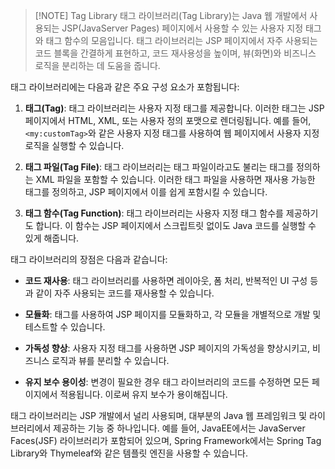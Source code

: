 
> [!NOTE] Tag Library
> 태그 라이브러리(Tag Library)는 Java 웹 개발에서 사용되는 JSP(JavaServer Pages) 페이지에서 사용할 수 있는 사용자 지정 태그와 태그 함수의 모음입니다.
>  태그 라이브러리는 JSP 페이지에서 자주 사용되는 코드 블록을 간결하게 표현하고, 코드 재사용성을 높이며, 뷰(화면)와 비즈니스 로직을 분리하는 데 도움을 줍니다.

태그 라이브러리에는 다음과 같은 주요 구성 요소가 포함됩니다:

1. **태그(Tag)**: 태그 라이브러리는 사용자 지정 태그를 제공합니다. 이러한 태그는 JSP 페이지에서 HTML, XML, 또는 사용자 정의 포맷으로 렌더링됩니다. 예를 들어, `<my:customTag>`와 같은 사용자 지정 태그를 사용하여 웹 페이지에서 사용자 지정 로직을 실행할 수 있습니다.

2. **태그 파일(Tag File)**: 태그 라이브러리는 태그 파일이라고도 불리는 태그를 정의하는 XML 파일을 포함할 수 있습니다. 이러한 태그 파일을 사용하면 재사용 가능한 태그를 정의하고, JSP 페이지에서 이를 쉽게 포함시킬 수 있습니다.

3. **태그 함수(Tag Function)**: 태그 라이브러리는 사용자 지정 태그 함수를 제공하기도 합니다. 이 함수는 JSP 페이지에서 스크립트릿 없이도 Java 코드를 실행할 수 있게 해줍니다.

태그 라이브러리의 장점은 다음과 같습니다:

- **코드 재사용**: 태그 라이브러리를 사용하면 레이아웃, 폼 처리, 반복적인 UI 구성 등과 같이 자주 사용되는 코드를 재사용할 수 있습니다.

- **모듈화**: 태그를 사용하여 JSP 페이지를 모듈화하고, 각 모듈을 개별적으로 개발 및 테스트할 수 있습니다.

- **가독성 향상**: 사용자 지정 태그를 사용하면 JSP 페이지의 가독성을 향상시키고, 비즈니스 로직과 뷰를 분리할 수 있습니다.

- **유지 보수 용이성**: 변경이 필요한 경우 태그 라이브러리의 코드를 수정하면 모든 페이지에서 적용됩니다. 이로써 유지 보수가 용이해집니다.

태그 라이브러리는 JSP 개발에서 널리 사용되며, 대부분의 Java 웹 프레임워크 및 라이브러리에서 제공하는 기능 중 하나입니다. 예를 들어, JavaEE에서는 JavaServer Faces(JSF) 라이브러리가 포함되어 있으며, Spring Framework에서는 Spring Tag Library와 Thymeleaf와 같은 템플릿 엔진을 사용할 수 있습니다.

